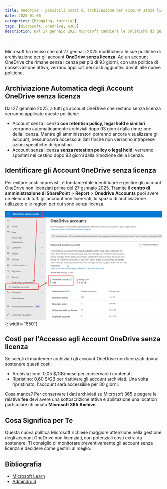 ```yaml
---
title: Onedrive - possibili costi di archivazione per account senza licenza
date: 2025-01-06
categories: [blogging, tutorial]
tags: [microsoft, onedrive, m365]
description: Dal 27 gennaio 2025 Microsoft cambierà le politiche di gestione per gli account Onedrive senza licenza. In questo articolo verranno illustrati costi e modalità di applicazione.

---
```


Microsoft ha deciso che dal 27 gennaio 2025 modificherà le sue politiche di archiviazione per gli account **OneDrive senza licenza**. Ad un account OneDrive che rimane senza licenza per più di 93 giorni, con una politica di conservazione attiva, verrano applicati dei costi aggiuntivi dovuti alle nuove politiche.

## Archiviazione Automatica degli Account OneDrive senza licenza

Dal 27 gennaio 2025, a tutti gli account OneDrive che restano senza licenza verranno applicate queste politiche:

- Account senza licenza **con retention policy, legal hold e similari**: verranno automaticamente archiviati dopo 93 giorni dalla rimozione della licenza. Mentre gli amministratori potranno ancora visualizzare gli account, nessunoavrà accesso ai dati finché non verranno intraprese azioni specifiche di ripristino.
- Account senza licenza **senza retention policy o legal hold**: verranno spostati nel cestino dopo 93 giorni dalla rimozione della licenza.

## Identificare gli Account OneDrive senza licenza

Per evitare costi imprevisti, è fondamentale identificare e gestire gli account OneDrive non licenziati prima del 27 gennaio 2025. Tramite il **centro di amministrazione di SharePoint** > **Report** > **Onedrive Accounts** puoi avere un elenco di tutti gli account non licenziati, lo spazio di archiviazione utilizzato e le ragioni per cui sono senza licenza.

![Centro di amministrazione di SharePoint](/assets/2025-01-06/image01.png){: width="650"}

## Costi per l'Accesso agli Account OneDrive senza licenza

Se scegli di mantenere archiviati gli account OneDrive non licenziati dovrai sostenere questi costi:
- Archiviazione: 0,05 $/GB/mese per conservare i contenuti.
- Ripristino: 0,60 $/GB per riattivare gli account archiviati. Una volta ripristinato, l'account sarà accessibile per 30 giorni.

Cosa manca? Per conservare i dati archiviati su Microsoft 365 e pagare le relative **fee** devi avere una sottoscrizione attiva e abilitazione una location particolare chiamata **Microsoft 365 Archive**.

## Cosa Significa per Te

Questa nuova politica Microsoft richiede maggiore attenzione nella gestione degli account OneDrive non licenziati, con potenziali costi extra da sostenere. Ti consiglio di monitorare preventivamente gli account senza licenza e decidere come gestirli al meglio.

## Bibliografia
- [Microsoft Learn](https://learn.microsoft.com/en-us/sharepoint/unlicensed-onedrive-accounts)
- [Admindroid](https://blog.admindroid.com/microsoft-auto-archives-unlicensed-onedrive-accounts/?utm_source=chatgpt.com)